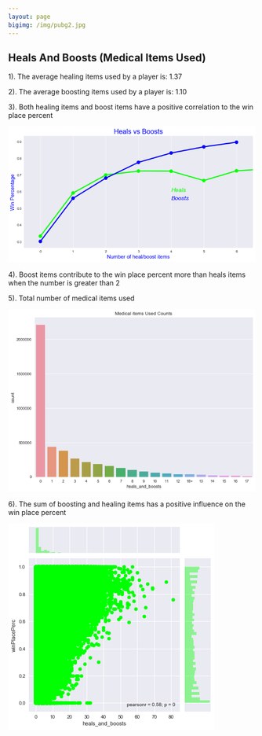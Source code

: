 ```yaml
---
layout: page
bigimg: /img/pubg2.jpg
---
```


## Heals And Boosts (Medical Items Used)
1). The average healing items used by a player is: 1.37

2). The average boosting items used by a player is: 1.10

3). Both healing items and boost items have a positive correlation to the win place percent

![GW Data Science logo](/img/image_6.png)

4). Boost items contribute to the win place percent more than heals items when the number is greater than 2

5). Total number of medical items used

![GW Data Science logo](/img/image_7.png)

6). The sum of boosting and healing items has a positive influence on the win place percent

![GW Data Science logo](/img/image_8.png)


